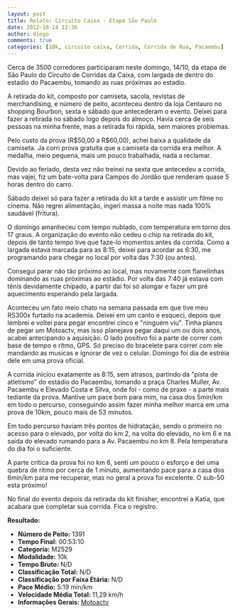 ```yaml
---
layout: post
title: Relato: Circuito Caixa - Etapa São Paulo
date: 2012-10-14 12:36
author: diego
comments: true
categories: [10k, circuito caixa, Corrida, Corrida de Rua, Pacaembu]
---
```

Cerca de 3500 corredores participaram neste domingo, 14/10, da etapa de São Paulo do Circuito de Corridas da Caixa, com largada de dentro do estadio do Pacaembu, tomando as ruas próximas ao estadio.

A retirada do kit, composto por camiseta, sacola, revistas de merchandising, e número de peito, aconteceu dentro da loja Centauro no shopping Bourbon, sexta e sábado que antecederam o evento. Deixei para fazer a retirada no sábado logo depois do almoço. Havia cerca de seis pessoas na minha frente, mas a retirada foi rápida, sem maiores problemas.
<div class="moldura"><a class="lightbox cboxElement" href="http://www.diegoronan.com.br/diegoronan/wp-content/uploads/2012/10/pacaembu.jpeg"><img class="imgTitulo" src="http://www.diegoronan.com.br/diegoronan/wp-content/uploads/2012/10/pacaembu.jpeg" alt="" /></a></div>
Pelo custo da prova (R$50,00 a R$60,00), achei baixa a qualidade da camiseta. Ja corri prova gratuita que a camiseta da corrida era melhor. A medalha, meio pequena, mais um pouco trabalhada, nada a reclamar.

Devido ao feriado, desta vez não treinei na sexta que antecedeu a corrida, mas vajei, fiz um bate-volta para Campos do Jordão que renderam quase 5 horas dentro do carro.

Sábado deixei só para fazer a retirada do kit a tarde e assistir um filme no cinema. Não regrei alimentação, ingeri massa a noite mas nada 100% saudável (fritura).

O domingo amanheceu com tempo nublado, com temperatura em torno dos 17 graus. A organização do evento não cedeu o chip na retirada do kit, depois de tanto tempo tive que faze-lo momentos antes da corrida. Como a largada estava marcada para as 8:15, deixei para acordar as 6:30, me programando para chegar no local por volta das 7:30 (ou antes).

Consegui parar não tão próximo ao local, mas novamente com flanelinhas dominando as ruas próximas ao estádio. Por volta das 7:40 já estava com tênis devidamente chipado, a partir dai foi só alongar e fazer um pré aquecimento esperando pela largada.

Aconteceu um fato meio chato na semana passada em que tive meu RS300x furtado na academia. Deixei em um canto e esqueci, depois que lembrei e voltei para pegar encontrei cinco e "ninguém viu". Tinha planos de pegar um Motoactv, mas isso planejava pegar daqui um ou dois anos, acabei antecipando a aquisição. O lado positivo foi a parte de correr com base de tempo e rítmo, GPS. Só preciso do bracelete para correr com ele mandando as musicas e ignorar de vez o celular. Domingo foi dia de estréia dele em uma prova oficial.
<div class="moldura"><a class="lightbox cboxElement" href="http://www.diegoronan.com.br/diegoronan/wp-content/uploads/2012/10/circuitocaixa.jpg"><img class="imgTitulo" src="http://www.diegoronan.com.br/diegoronan/wp-content/uploads/2012/10/circuitocaixa.jpg" alt="" /></a></div>
A corrida iniciou exatamente as 8:15, sem atrasos, partindo da "pista de atletismo" do estádio do Pacaembu, tomando a praça Charles Muller, Av. Pacaembu e Elevado Costa e Silva, onde foi - como de praxe - a parte mais tediante da prova. Mantive um pace bom para mim, na casa dos 5min/km em todo o percurso, conseguindo assim fazer minha melhor marca em uma prova de 10km, pouco mais de 53 minutos.

Em todo percurso haviam três pontos de hidratação, sendo o primeiro no acesso para o elevado, por volta do km 2, na volta do elevado, no km 6 e na saída do elevado rumando para a Av. Pacaembu no km 8. Pela temperatura do dia foi o suficiente.

A parte crítica da prova foi no km 6, senti um pouco o esforço e dei uma quebra de ritmo por cerca de 1 minuto, aumentando pace para a casa dos 6min/km para me recuperar, mas no geral a prova foi excelente. O sub-50 esta próximo!

No final do evento depois da retirada do kit finisher, encontrei a Katia, que acabara que completar sua corrida. Fica o registro.

<strong>
Resultado:</strong>
<div class="moldura"><a class="lightbox cboxElement" href="http://www.diegoronan.com.br/diegoronan/wp-content/uploads/2012/10/caixa_big.jpg"><img src="http://www.diegoronan.com.br/diegoronan/wp-content/uploads/2012/10/caixa.jpg" alt="" /></a></div>
<ul>
	<li><strong>Número de Peito:</strong> 1391</li>
	<li><strong>Tempo Final:</strong> 00:53:10</li>
	<li><strong>Categoria:</strong> M2529</li>
	<li><strong>Modalidade:</strong> 10k</li>
	<li><strong>Tempo Bruto:</strong> N/D</li>
	<li><strong>Classificação Total:</strong> N/D</li>
	<li><strong>Classificação por Faixa Etária:</strong> N/D</li>
	<li><strong>Pace Médio:</strong> 5:19 min/km</li>
	<li><strong>Velocidade Média Total: </strong>11,29 km/h</li>
	<li><strong>Informações Gerais: </strong><a href="https://motoactv.com/public/show?workoutActivityId=mqpF/zTbQeesOKAFYpLfxg%3D%3D&amp;activity=1" target="_blank">Motoactv</a></li>
</ul>
&nbsp;
